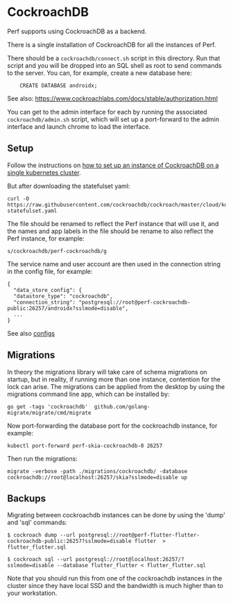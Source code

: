 # CockroachDB

Perf supports using CockroachDB as a backend.

There is a single installation of CockroachDB for all the instances of Perf.

There should be a `cockroachdb/connect.sh` script in this directory. Run that
script and you will be dropped into an SQL shell as root to send commands to the
server. You can, for example, create a new database here:

        CREATE DATABASE androidx;

See also: https://www.cockroachlabs.com/docs/stable/authorization.html

You can get to the admin interface for each by running the associated
`cockroachdb/admin.sh` script, which will set up a port-forward to the admin
interface and launch chrome to load the interface.

## Setup

Follow the instructions on [how to set up an instance of CockroachDB on a single
kubernetes cluster](https://www.cockroachlabs.com/docs/stable/orchestrate-cockroachdb-with-kubernetes-insecure.html#manual).

But after downloading the statefulset yaml:

    curl -O https://raw.githubusercontent.com/cockroachdb/cockroach/master/cloud/kubernetes/cockroachdb-statefulset.yaml

The file should be renamed to reflect the Perf instance that will use it, and the
names and app labels in the file should be rename to also reflect the Perf instance, for example:

    s/cockroachdb/perf-cockroachdb/g

The service name and user account are then used in the connection string in the config file, for example:

    {
      "data_store_config": {
      "datastore_type": "cockroachdb",
      "connection_string": "postgresql://root@perf-cockroachdb-public:26257/androidx?sslmode=disable",
      ...
    }

See also [configs](./configs/README.md)

## Migrations

In theory the migrations library will take care of schema migrations on startup, but
in reality, if running more than one instance, contention for the lock can arise. The
migrations can be applied from the desktop by using the migrations command line app, which
can be installed by:

    go get -tags 'cockroachdb'  github.com/golang-migrate/migrate/cmd/migrate

Now port-forwarding the database port for the cockroachdb instance, for example:

    kubectl port-forward perf-skia-cockroachdb-0 26257

Then run the migrations:

    migrate -verbose -path ./migrations/cockroachdb/ -database cockroachdb://root@localhost:26257/skia?sslmode=disable up

## Backups

Migrating between cockroachdb instances can be done by using the 'dump' and
'sql' commands:

    $ cockroach dump --url postgresql://root@perf-flutter-flutter-cockroachdb-public:26257?sslmode=disable flutter  > flutter_flutter.sql

    $ cockroach sql --url postgresql://root@localhost:26257/?sslmode=disable --database flutter_flutter < flutter_flutter.sql

Note that you should run this from one of the cockroachdb instances in the
cluster since they have local SSD and the bandwidth is much higher than to your
workstation.
